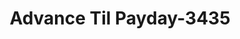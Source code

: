 ---
f_zip-code: 96786
f_state-code: HI
title: Advance Til Payday-3435
f_phone: 808-622-4459
f_city-only: Wahiawa
f_address: 1680 Wilikina Drive Wahiawa
f_location-unique-id: '3435'
slug: advance-til-payday-3435
updated-on: '2024-05-30T13:46:58.046Z'
created-on: '2024-05-30T13:36:59.803Z'
published-on: '2024-05-30T13:54:32.469Z'
f_city-state: cms/city/wahiawa-hi.md
f_company: cms/company/advance-til-payday.md
f_state: cms/state/hawaii.md
layout: '[payday-loan].html'
tags: payday-loan
---